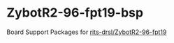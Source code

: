 # ZybotR2-96-fpt19-bsp
Board Support Packages for [rits-drsl/ZybotR2-96-fpt19](https://github.com/rits-drsl/ZybotR2-96-fpt19)
